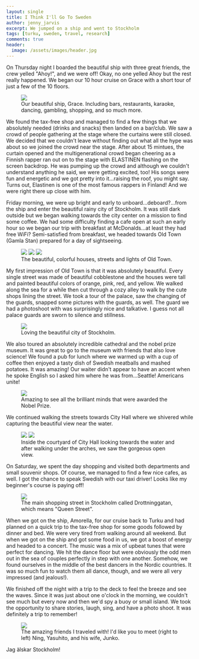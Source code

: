 ```yaml
---
layout: single
title: I Think I'll Go To Sweden
author: jenny_jarvis
excerpt: We jumped on a ship and went to Stockholm
tags: [turku, sweden, travel, research]
comments: true
header:
  image: /assets/images/header.jpg
---
```


On Thursday night I boarded the beautiful ship with three great friends, the crew yelled "Ahoy!", and we were off! Okay, no one yelled Ahoy but the rest really happened. We began our 10 hour cruise on Grace with a short tour of just a few of the 10 floors.

<figure>
    <a href="/assets/images/Grace.JPG"><img src="/assets/images/Grace.JPG"></a>
    <figcaption> Our beautiful ship, Grace. Including bars, restaurants, karaoke, dancing, gambling, shopping, and so much more. </figcaption>
</figure>

We found the tax-free shop and managed to find a few things that we absolutely needed (drinks and snacks) then landed on a bar/club. We saw a crowd of people gathering at the stage where the curtains were still closed. We decided that we couldn't leave without finding out what all the hype was about so we joined the crowd near the stage. After about 15 mintues, the curtain opened and the multigenerational crowd began cheering as a Finnish rapper ran out on to the stage with ELASTINEN flashing on the screen backdrop. He was pumping up the crowd and although we couldn't understand anything he said, we were getting excited, too! His songs were fun and energetic and we got pretty into it...raising the roof, you might say. Turns out, Elastinen is one of the most famous rappers in Finland! And we were right there up close with him.

Friday morning, we were up bright and early to unboard...deboard?...from the ship and enter the beautiful rainy city of Stockholm. It was still dark outside but we began walking towards the city center on a mission to find some coffee. We had some difficulty finding a cafe open at such an early hour so we began our trip with breakfast at McDonalds...at least they had free WiFi? Semi-satisfied from breakfast, we headed towards Old Town (Gamla Stan) prepared for a day of sightseeing.

<figure>
    <a href="/assets/images/Old-Town.JPG"><img src="/assets/images/Old-Town.JPG"></a>
	<a href="/assets/images/Streets.JPG"><img src="/assets/images/Streets.JPG"></a> <a href="/assets/images/StreetLights.JPG"><img src="/assets/images/StreetLights.JPG"></a>  <figcaption> The beautiful, colorful houses, streets and lights of Old Town. </figcaption>
</figure>

My first impression of Old Town is that it was absolutely beautiful. Every single street was made of beautiful cobblestone and the houses were tall and painted beautiful colors of orange, pink, red, and yellow. We walked along the sea for a while then cut through a cozy alley to walk by the cute shops lining the street. We took a tour of the palace, saw the changing of the guards, snapped some pictures with the guards, as well. The guard we had a photoshoot with was surprisingly nice and talkative. I guess not all palace guards are sworn to silence and stillness.

<figure>
    <a href="/assets/images/Old-Town-Me.JPG"><img src="/assets/images/Old-Town-Me.JPG"></a>
    <figcaption> Loving the beautiful city of Stockholm. </figcaption>
</figure>

We also toured an absolutely incredible cathedral and the nobel prize museum. It was great to go to the museum with friends that also love science! We found a pub for lunch where we warmed up with a cup of coffee then enjoyed a tasty dish of Swedish meatballs and mashed potatoes. It was amazing! Our waiter didn't appear to have an accent when he spoke English so I asked him where he was from...Seattle! Americans unite!

<figure>
    <a href="/assets/images/Nobel-Prize.JPG"><img src="/assets/images/Nobel-Prize.JPG"></a>
    <figcaption> Amazing to see all the brilliant minds that were awarded the Nobel Prize. </figcaption>
</figure>

We continued walking the streets towards City Hall where we shivered while capturing the beautiful view near the water.

<figure>
    <a href="/assets/images/City-Hall.JPG"><img src="/assets/images/City-Hall.JPG"></a>
	<a href="/assets/images/City-Hall-Coast.JPG"><img src="/assets/images/City-Hall-Coast.JPG"></a>
    <figcaption> Inside the courtyard of City Hall looking towards the water and after walking under the arches, we saw the gorgeous open view. </figcaption>
</figure>

On Saturday, we spent the day shopping and visited both departments and small souvenir shops. Of course, we managed to find a few nice cafes, as well. I got the chance to speak Swedish with our taxi driver! Looks like my beginner's course is paying off! 

<figure>
    <a href="/assets/images/Drottninggatan.JPG"><img src="/assets/images/Drottninggatan.JPG"></a>
    <figcaption> The main shopping street in Stockholm called Drottninggatan, which means "Queen Street". </figcaption>
</figure>

When we got on the ship, Amorella, for our cruise back to Turku and had planned on a quick trip to the tax-free shop for some goods followed by dinner and bed. We were very tired from walking around all weekend. But when we got on the ship and got some food in us, we got a boost of energy and headed to a concert. The music was a mix of upbeat tunes that were perfect for dancing. We hit the dance floor but were obviously the odd men out in the sea of couples perfectly in step with one another. Somehow, we found ourselves in the middle of the best dancers in the Nordic countries. It was so much fun to watch them all dance, though, and we were all very impressed (and jealous!).

We finished off the night with a trip to the deck to feel the breeze and see the waves. Since it was just about one o'clock in the morning, we couldn't see much but every now and then we'd spy a buoy or small island. We took the opportunity to share stories, laugh, sing, and have a photo shoot. It was definitely a trip to remember!

<figure>
    <a href="/assets/images/Deck.JPG"><img src="/assets/images/Deck.JPG"></a>
    <figcaption> The amazing friends I traveled with! I'd like you to meet (right to left) Ning, Yasuhito, and his wife, Junko. </figcaption>
</figure>

Jag älskar Stockholm!
